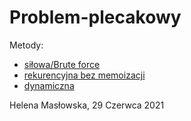 # Problem-plecakowy

Metody:
- [siłowa/Brute force](https://github.com/HelenaMaslowska/Problem-plecakowy/blob/main/naive%20backpack%20problem.py)
- [rekurencyjna bez memoizacji](https://github.com/HelenaMaslowska/Problem-plecakowy/blob/main/recursive%20backpack%20problem.py)
- [dynamiczna](https://github.com/HelenaMaslowska/Problem-plecakowy/blob/main/dynamic%20backpack%20problem.py)

Helena Masłowska, 29 Czerwca 2021
